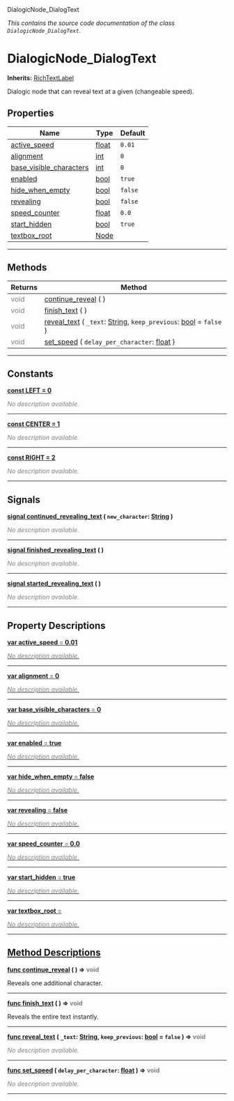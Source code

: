
<div class="header-banner purple">
<div class="header-label purple">DialogicNode_DialogText</div>
</div>

*This contains the source code documentation of the class `DialogicNode_DialogText`.*
        
# DialogicNode_DialogText
**Inherits:** [RichTextLabel](https://docs.godotengine.org/en/latest/classes/class_richtextlabel.html#class-richtextlabel)

Dialogic node that can reveal text at a given (changeable speed).
## Properties
Name | Type | Default 
--- | --- | --- 
[<span class="hljs-title">active_speed</span>](#property-active_speed) | [float](https://docs.godotengine.org/en/latest/classes/class_float.html#class-float) |  `0.01` 
[<span class="hljs-title">alignment</span>](#property-alignment) | [int](https://docs.godotengine.org/en/latest/classes/class_int.html#class-int) |  `0` 
[<span class="hljs-title">base_visible_characters</span>](#property-base_visible_characters) | [int](https://docs.godotengine.org/en/latest/classes/class_int.html#class-int) |  `0` 
[<span class="hljs-title">enabled</span>](#property-enabled) | [bool](https://docs.godotengine.org/en/latest/classes/class_bool.html#class-bool) |  `true` 
[<span class="hljs-title">hide_when_empty</span>](#property-hide_when_empty) | [bool](https://docs.godotengine.org/en/latest/classes/class_bool.html#class-bool) |  `false` 
[<span class="hljs-title">revealing</span>](#property-revealing) | [bool](https://docs.godotengine.org/en/latest/classes/class_bool.html#class-bool) |  `false` 
[<span class="hljs-title">speed_counter</span>](#property-speed_counter) | [float](https://docs.godotengine.org/en/latest/classes/class_float.html#class-float) |  `0.0` 
[<span class="hljs-title">start_hidden</span>](#property-start_hidden) | [bool](https://docs.godotengine.org/en/latest/classes/class_bool.html#class-bool) |  `true` 
[<span class="hljs-title">textbox_root</span>](#property-textbox_root) | [Node](https://docs.godotengine.org/en/latest/classes/class_node.html#class-node) |   
--- 

## Methods
Returns | Method 
--- | --- 
<span style = "color: gray">void</span> | [<span class="hljs-title">continue_reveal</span>](#method-continue_reveal) ( ) 
<span style = "color: gray">void</span> | [<span class="hljs-title">finish_text</span>](#method-finish_text) ( ) 
<span style = "color: gray">void</span> | [<span class="hljs-title">reveal_text</span>](#method-reveal_text) ( `_text`: [String](https://docs.godotengine.org/en/latest/classes/class_string.html#class-string), `keep_previous`: [bool](https://docs.godotengine.org/en/latest/classes/class_bool.html#class-bool) = `false` ) 
<span style = "color: gray">void</span> | [<span class="hljs-title">set_speed</span>](#method-set_speed) ( `delay_per_character`: [float](https://docs.godotengine.org/en/latest/classes/class_float.html#class-float) ) 
--- 
## Constants


<a class="header" id="constant-LEFT" href="#constant-LEFT">**<span class="hljs-attribute">const</span> <span class="hljs-title">LEFT</span><span class="hljs-comment"> = 0</span>**</a>



 <span style = "color: gray">*No description available.*</span> 

---


<a class="header" id="constant-CENTER" href="#constant-CENTER">**<span class="hljs-attribute">const</span> <span class="hljs-title">CENTER</span><span class="hljs-comment"> = 1</span>**</a>



 <span style = "color: gray">*No description available.*</span> 

---


<a class="header" id="constant-RIGHT" href="#constant-RIGHT">**<span class="hljs-attribute">const</span> <span class="hljs-title">RIGHT</span><span class="hljs-comment"> = 2</span>**</a>



 <span style = "color: gray">*No description available.*</span> 

---

## Signals


<a class="header" id="signal-continued_revealing_text" href="#signal-continued_revealing_text">**<span class="hljs-attribute">signal</span> [<span class="hljs-title">continued_revealing_text</span>](#signal-continued_revealing_text) ( `new_character`: [String](https://docs.godotengine.org/en/latest/classes/class_string.html#class-string) )** </a>



 <span style = "color: gray">*No description available.*</span> 

---



<a class="header" id="signal-finished_revealing_text" href="#signal-finished_revealing_text">**<span class="hljs-attribute">signal</span> [<span class="hljs-title">finished_revealing_text</span>](#signal-finished_revealing_text) ( )** </a>



 <span style = "color: gray">*No description available.*</span> 

---



<a class="header" id="signal-started_revealing_text" href="#signal-started_revealing_text">**<span class="hljs-attribute">signal</span> [<span class="hljs-title">started_revealing_text</span>](#signal-started_revealing_text) ( )** </a>



 <span style = "color: gray">*No description available.*</span> 

---

## Property Descriptions



<a class="header" id="property-active_speed" href="#property-active_speed">**<span class="hljs-attribute">var</span> <span class="hljs-title">active_speed</span> <span style = "color: gray"> = </span> 0.01** 



 <span style = "color: gray">*No description available.*</span> 

---



<a class="header" id="property-alignment" href="#property-alignment">**<span class="hljs-attribute">var</span> <span class="hljs-title">alignment</span> <span style = "color: gray"> = </span> 0** 



 <span style = "color: gray">*No description available.*</span> 

---



<a class="header" id="property-base_visible_characters" href="#property-base_visible_characters">**<span class="hljs-attribute">var</span> <span class="hljs-title">base_visible_characters</span> <span style = "color: gray"> = </span> 0** 



 <span style = "color: gray">*No description available.*</span> 

---



<a class="header" id="property-enabled" href="#property-enabled">**<span class="hljs-attribute">var</span> <span class="hljs-title">enabled</span> <span style = "color: gray"> = </span> true** 



 <span style = "color: gray">*No description available.*</span> 

---



<a class="header" id="property-hide_when_empty" href="#property-hide_when_empty">**<span class="hljs-attribute">var</span> <span class="hljs-title">hide_when_empty</span> <span style = "color: gray"> = </span> false** 



 <span style = "color: gray">*No description available.*</span> 

---



<a class="header" id="property-revealing" href="#property-revealing">**<span class="hljs-attribute">var</span> <span class="hljs-title">revealing</span> <span style = "color: gray"> = </span> false** 



 <span style = "color: gray">*No description available.*</span> 

---



<a class="header" id="property-speed_counter" href="#property-speed_counter">**<span class="hljs-attribute">var</span> <span class="hljs-title">speed_counter</span> <span style = "color: gray"> = </span> 0.0** 



 <span style = "color: gray">*No description available.*</span> 

---



<a class="header" id="property-start_hidden" href="#property-start_hidden">**<span class="hljs-attribute">var</span> <span class="hljs-title">start_hidden</span> <span style = "color: gray"> = </span> true** 



 <span style = "color: gray">*No description available.*</span> 

---



<a class="header" id="property-textbox_root" href="#property-textbox_root">**<span class="hljs-attribute">var</span> <span class="hljs-title">textbox_root</span> <span style = "color: gray"> = </span> <unknown>** 



 <span style = "color: gray">*No description available.*</span> 

---

## Method Descriptions



<a class="header" id="method-continue_reveal" href="#method-continue_reveal">**<span class="hljs-attribute">func</span> [<span class="hljs-title">continue_reveal</span>](#method-continue_reveal) ( )</a>  ⇒ <span style = "color: gray">void</span>** 



Reveals one additional character.

---



<a class="header" id="method-finish_text" href="#method-finish_text">**<span class="hljs-attribute">func</span> [<span class="hljs-title">finish_text</span>](#method-finish_text) ( )</a>  ⇒ <span style = "color: gray">void</span>** 



Reveals the entire text instantly.

---



<a class="header" id="method-reveal_text" href="#method-reveal_text">**<span class="hljs-attribute">func</span> [<span class="hljs-title">reveal_text</span>](#method-reveal_text) ( `_text`: [String](https://docs.godotengine.org/en/latest/classes/class_string.html#class-string), `keep_previous`: [bool](https://docs.godotengine.org/en/latest/classes/class_bool.html#class-bool) = `false` )</a>  ⇒ <span style = "color: gray">void</span>** 



 <span style = "color: gray">*No description available.*</span> 

---



<a class="header" id="method-set_speed" href="#method-set_speed">**<span class="hljs-attribute">func</span> [<span class="hljs-title">set_speed</span>](#method-set_speed) ( `delay_per_character`: [float](https://docs.godotengine.org/en/latest/classes/class_float.html#class-float) )</a>  ⇒ <span style = "color: gray">void</span>** 



 <span style = "color: gray">*No description available.*</span> 

---

